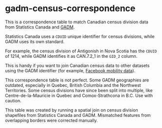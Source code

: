 # gadm-census-correspondence
This is a correspondence table to match Canadian census division data from Statistics Canada and [GADM](https://gadm.org/download_country_v3.html).

Statistics Canada uses a `CDUID` unique identifier for census divisions, while GADM uses its own standard.

For example, the census division of Antigonish in Nova Scotia has the `CDUID` of 1214, while GADM identifies it as CAN.7.2_1 in the `GID_2` column.

This is handy if you want to join Canadian census data to other datasets using the GADM identifier (for example, [Facebook mobility data](https://dataforgood.fb.com/docs/covid19/#covid-19-mobility-data-network)).

This correspondence table is not perfect. Some GADM geographies are outdated, especially in Quebec, British Columbia and the Northwest Territories. Some census divisions have since been split into multiple, like Centre-de-la-Mauricie in Quebec and Comox-Strathcona in B.C. Use with caution.

This table was created by running a spatial join on census division shapefiles from Statistics Canada and GADM. Mismatched features from overlapping borders were corrected manually.
